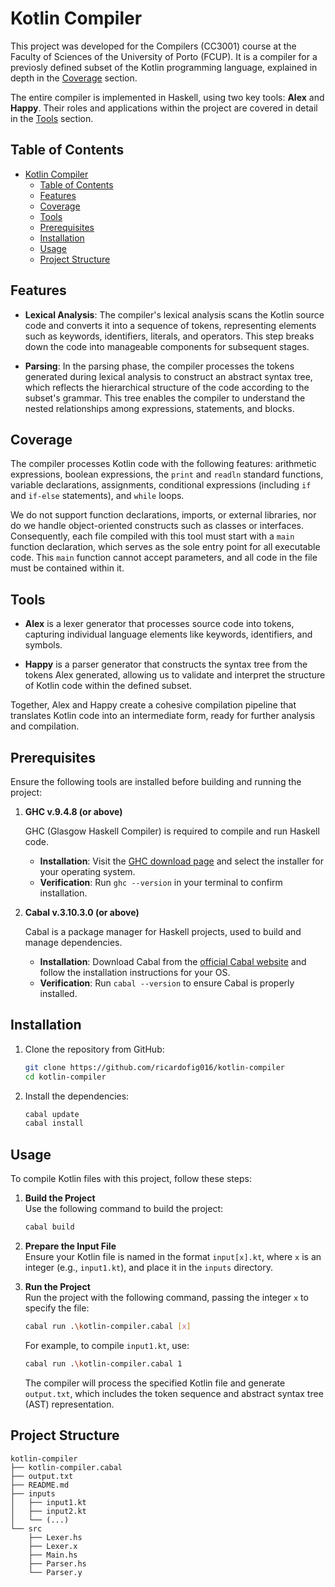 # Kotlin Compiler

This project was developed for the Compilers (CC3001) course at the Faculty of Sciences of the University of Porto (FCUP). It is a compiler for a previosly defined subset of the Kotlin programming language, explained in depth in the [Coverage](#coverage) section.

The entire compiler is implemented in Haskell, using two key tools: **Alex** and **Happy**. Their roles and applications within the project are covered in detail in the [Tools](#tools) section.

## Table of Contents

- [Kotlin Compiler](#kotlin-compiler)
  - [Table of Contents](#table-of-contents)
  - [Features](#features)
  - [Coverage](#coverage)
  - [Tools](#tools)
  - [Prerequisites](#prerequisites)
  - [Installation](#installation)
  - [Usage](#usage)
  - [Project Structure](#project-structure)

## Features

- **Lexical Analysis**: The compiler's lexical analysis scans the Kotlin source code and converts it into a sequence of tokens, representing elements such as keywords, identifiers, literals, and operators. This step breaks down the code into manageable components for subsequent stages.

- **Parsing**: In the parsing phase, the compiler processes the tokens generated during lexical analysis to construct an abstract syntax tree, which reflects the hierarchical structure of the code according to the subset's grammar. This tree enables the compiler to understand the nested relationships among expressions, statements, and blocks.

<!-- - **Semantic Analysis**: Semantic analysis ensures the logical correctness of the syntax tree. This phase includes type checking, verification of variable declarations, and validation of proper usage for expressions and operators within the Kotlin subset. It catches errors that are beyond the reach of parsing alone.

- **Code Generation**: The code generation phase translates the validated syntax tree into an intermediate representation or target code, producing output that represents the original Kotlin logic within the defined subset and is suitable for execution. -->

## Coverage

The compiler processes Kotlin code with the following features: arithmetic expressions, boolean expressions, the `print` and `readln` standard functions, variable declarations, assignments, conditional expressions (including `if` and `if-else` statements), and `while` loops.

We do not support function declarations, imports, or external libraries, nor do we handle object-oriented constructs such as classes or interfaces. Consequently, each file compiled with this tool must start with a `main` function declaration, which serves as the sole entry point for all executable code. This `main` function cannot accept parameters, and all code in the file must be contained within it.

## Tools

- **Alex** is a lexer generator that processes source code into tokens, capturing individual language elements like keywords, identifiers, and symbols.

- **Happy** is a parser generator that constructs the syntax tree from the tokens Alex generated, allowing us to validate and interpret the structure of Kotlin code within the defined subset.

Together, Alex and Happy create a cohesive compilation pipeline that translates Kotlin code into an intermediate form, ready for further analysis and compilation.

## Prerequisites

Ensure the following tools are installed before building and running the project:

1. **GHC v.9.4.8 (or above)**

   GHC (Glasgow Haskell Compiler) is required to compile and run Haskell code.

   - **Installation**: Visit the [GHC download page](https://www.haskell.org/ghc/download.html) and select the installer for your operating system.
   - **Verification**: Run `ghc --version` in your terminal to confirm installation.

2. **Cabal v.3.10.3.0 (or above)**

   Cabal is a package manager for Haskell projects, used to build and manage dependencies.

   - **Installation**: Download Cabal from the [official Cabal website](https://www.haskell.org/cabal/download.html) and follow the installation instructions for your OS.
   - **Verification**: Run `cabal --version` to ensure Cabal is properly installed.

## Installation

1. Clone the repository from GitHub:

   ```sh
   git clone https://github.com/ricardofig016/kotlin-compiler
   cd kotlin-compiler
   ```

2. Install the dependencies:

   ```sh
   cabal update
   cabal install
   ```

## Usage

To compile Kotlin files with this project, follow these steps:

1. **Build the Project**  
   Use the following command to build the project:

   ```sh
   cabal build
   ```

2. **Prepare the Input File**  
   Ensure your Kotlin file is named in the format `input[x].kt`, where `x` is an integer (e.g., `input1.kt`), and place it in the `inputs` directory.

3. **Run the Project**  
   Run the project with the following command, passing the integer `x` to specify the file:

   ```sh
   cabal run .\kotlin-compiler.cabal [x]
   ```

   For example, to compile `input1.kt`, use:

   ```sh
   cabal run .\kotlin-compiler.cabal 1
   ```

   The compiler will process the specified Kotlin file and generate `output.txt`, which includes the token sequence and abstract syntax tree (AST) representation.

## Project Structure

```paintext
kotlin-compiler
├── kotlin-compiler.cabal
├── output.txt
├── README.md
├── inputs
│   ├── input1.kt
│   ├── input2.kt
│   └── (...)
└── src
    ├── Lexer.hs
    ├── Lexer.x
    ├── Main.hs
    ├── Parser.hs
    └── Parser.y
```
